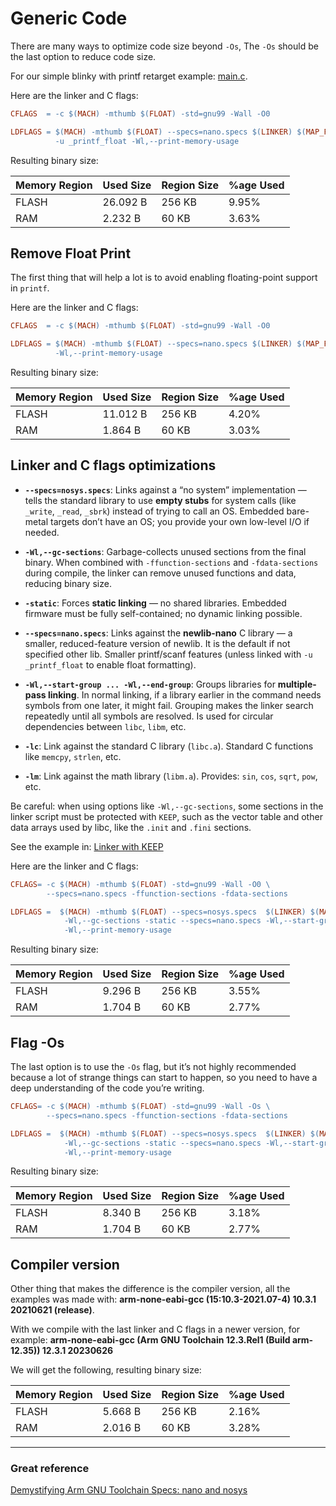 # Generic Code

There are many ways to optimize code size beyond `-Os`, The `-Os`  should be the
last option to reduce code size.

For our simple blinky with printf retarget example: [main.c](App/Src/main.c).

Here are the linker and C flags:

```makefile
CFLAGS  = -c $(MACH) -mthumb $(FLOAT) -std=gnu99 -Wall -O0

LDFLAGS = $(MACH) -mthumb $(FLOAT) --specs=nano.specs $(LINKER) $(MAP_FILE) \
          -u _printf_float -Wl,--print-memory-usage
```

Resulting binary size:

| Memory Region | Used Size | Region Size | %age Used |
| --- | --- | --- | --- |
| FLASH         |  26.092 B | 256 KB | 9.95% |
| RAM           |   2.232 B |  60 KB | 3.63% |


## Remove Float Print

The first thing that will help a lot is to avoid enabling floating-point support
in `printf`.

Here are the linker and C flags:

```makefile
CFLAGS  = -c $(MACH) -mthumb $(FLOAT) -std=gnu99 -Wall -O0

LDFLAGS = $(MACH) -mthumb $(FLOAT) --specs=nano.specs $(LINKER) $(MAP_FILE) \
          -Wl,--print-memory-usage
```

Resulting binary size:

| Memory Region | Used Size | Region Size | %age Used |
| --- | --- | --- | --- |
| FLASH         |  11.012 B | 256 KB | 4.20% |
| RAM           |   1.864 B |  60 KB | 3.03% |

## Linker and C flags optimizations

- **`--specs=nosys.specs`**: Links against a “no system” implementation — tells
the standard library to use **empty stubs** for system calls (like `_write`,
`_read`, `_sbrk`) instead of trying to call an OS. Embedded bare-metal targets
don’t have an OS; you provide your own low-level I/O if needed.

- **`-Wl,--gc-sections`**: Garbage-collects unused sections from the final binary.
When combined with `-ffunction-sections` and `-fdata-sections` during compile,
the linker can remove unused functions and data, reducing binary size.

- **`-static`**: Forces **static linking** — no shared libraries. Embedded
firmware must be fully self-contained; no dynamic linking possible.

- **`--specs=nano.specs`**: Links against the **newlib-nano** C library — a
smaller, reduced-feature version of newlib. It is the default if not specified other lib. 
Smaller printf/scanf features (unless linked with `-u _printf_float` to enable float formatting).

- **`-Wl,--start-group ... -Wl,--end-group`**: Groups libraries for
**multiple-pass linking**. In normal linking, if a library earlier in the
command needs symbols from one later, it might fail. Grouping makes the linker
search repeatedly until all symbols are resolved. Is used for circular
dependencies between `libc`, `libm`, etc.

- **`-lc`**: Link against the standard C library (`libc.a`). Standard C
functions like `memcpy`, `strlen`, etc.

- **`-lm`**: Link against the math library (`libm.a`). Provides: `sin`, `cos`,
`sqrt`, `pow`, etc.

Be careful: when using options like `-Wl,--gc-sections`, some sections in the
linker script must be protected with `KEEP`, such as the vector table and other
data arrays used by libc, like the `.init` and `.fini` sections.

See the example in: [Linker with KEEP](Linkers/linker.ld)

Here are the linker and C flags:

```makefile
CFLAGS= -c $(MACH) -mthumb $(FLOAT) -std=gnu99 -Wall -O0 \
		--specs=nano.specs -ffunction-sections -fdata-sections

LDFLAGS =  $(MACH) -mthumb $(FLOAT) --specs=nosys.specs  $(LINKER) $(MAP_FILE) \
			-Wl,--gc-sections -static --specs=nano.specs -Wl,--start-group -lc -lm -Wl,--end-group \
 			-Wl,--print-memory-usage
```

Resulting binary size:

| Memory Region | Used Size | Region Size | %age Used |
| --- | --- | --- | --- |
| FLASH         |  9.296 B | 256 KB | 3.55% |
| RAM           |  1.704 B |  60 KB | 2.77% |

## Flag -Os

The last option is to use the `-Os` flag, but it’s not highly recommended because
a lot of strange things can start to happen, so you need to have a deep
understanding of the code you’re writing.

```makefile
CFLAGS= -c $(MACH) -mthumb $(FLOAT) -std=gnu99 -Wall -Os \
		--specs=nano.specs -ffunction-sections -fdata-sections

LDFLAGS =  $(MACH) -mthumb $(FLOAT) --specs=nosys.specs  $(LINKER) $(MAP_FILE) \
			-Wl,--gc-sections -static --specs=nano.specs -Wl,--start-group -lc -lm -Wl,--end-group \
 			-Wl,--print-memory-usage
```

Resulting binary size:

| Memory Region | Used Size | Region Size | %age Used |
| --- | --- | --- | --- |
| FLASH         |  8.340 B | 256 KB | 3.18% |
| RAM           |  1.704 B |  60 KB | 2.77% |

## Compiler version

Other thing that makes the difference is the compiler version, all the
examples was made with: **arm-none-eabi-gcc (15:10.3-2021.07-4) 10.3.1 20210621 (release)**.

With we compile with the last linker and C flags in a newer version, for example: 
**arm-none-eabi-gcc (Arm GNU Toolchain 12.3.Rel1 (Build arm-12.35)) 12.3.1 20230626**

We will get the following, resulting binary size:

| Memory Region | Used Size | Region Size | %age Used |
| --- | --- | --- | --- |
| FLASH         |  5.668 B | 256 KB | 2.16% |
| RAM           |  2.016 B |  60 KB | 3.28% |

---

### Great reference

[Demystifying Arm GNU Toolchain Specs: nano and nosys](https://metebalci.com/blog/demystifying-arm-gnu-toolchain-specs-nano-and-nosys/)